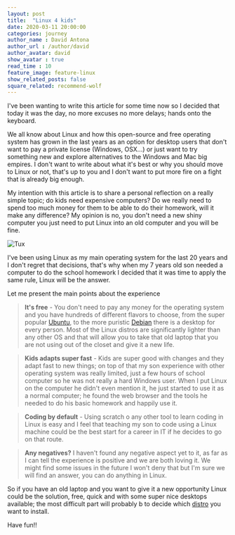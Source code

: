 ```yaml
---
layout: post
title:  "Linux 4 kids"
date: 2020-03-11 20:00:00
categories: journey
author_name : David Antona
author_url : /author/david
author_avatar: david
show_avatar : true
read_time : 10
feature_image: feature-linux
show_related_posts: false
square_related: recommend-wolf
---
```



I've been wanting to write this article for some time now so I decided that today it was the day, no more excuses no more delays; hands onto the keyboard.

We all know about Linux and how this open-source and free operating system has grown in the last years as an option for desktop users that don't want to pay a private license (Windows, OSX...) or just want to try something new and explore alternatives to the Windows and Mac big empires. I don't want to write about what it's best or why you should move to Linux or not, that's up to you and I don't want to put more fire on a fight that is already big enough.

My intention with this article is to share a personal reflection on a really simple topic; do kids need expensive computers? Do we really need to spend too much money for them to be able to do their homework, will it make any difference? My opinion is no, you don't need a new shiny computer you just need to put Linux into an old computer and you will be fine.


![Tux]({{site.url}}/{{site.baseurl}}img/post-assets/linux.png)


I've been using Linux as my main operating system for the last 20 years and I don't regret that decisions, that's why when my 7 years old son needed a computer to do the school homework I decided that it was time to apply the same rule, Linux will be the answer.

Let me present the main points about the experience

> **It's free** - You don't need to pay any money for the operating system and you have hundreds of different flavors to choose, from the super popular [Ubuntu](http://www.ubuntu.com), to the more puristic [Debian](http://www.debian,org) there is a desktop for every person. Most of the Linux distros are significantly lighter than any other OS and that will allow you to take that old laptop that you are not using out of the closet and give it a new life.

> **Kids adapts super fast** - Kids are super good with changes and they adapt fast to new things; on top of that my son experience with other operating system was really limited, just a few hours of school computer so he was not really a hard Windows user. When I put Linux on the computer he didn't even mention it, he just started to use it as a normal computer; he found the web browser and the tools he needed to do his basic homework and happily use it.

> **Coding by default** - Using scratch o any other tool to learn coding in Linux is easy and I feel that teaching my son to code using a Linux machine could be the best start for a career in IT if he decides to go on that route.

> **Any negatives?** I haven't found any negative aspect yet to it, as far as I can tell the experience is positive and we are both loving it. We might find some issues in the future I won't deny that but I'm sure we will find an answer, you can do anything in Linux.


So if you have an old laptop and you want to give it a new opportunity Linux could be the solution, free, quick and with some super nice desktops available; the most difficult part will probably b to decide which [distro](https://distrowatch.com) you want to install.

Have fun!!